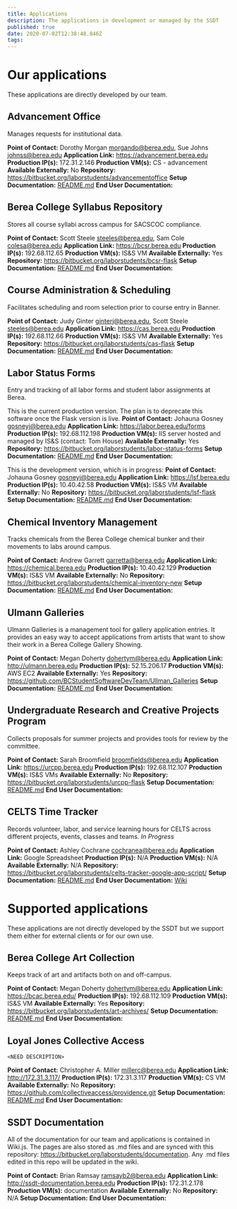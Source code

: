 ```yaml
---
title: Applications
description: The applications in development or managed by the SSDT
published: true
date: 2020-07-02T12:38:48.846Z
tags: 
---
```


# Our applications
These applications are directly developed by our team.

## Advancement Office
Manages requests for institutional data.

**Point of Contact:** Dorothy Morgan <morgando@berea.edu>, Sue Johns <johnss@berea.edu>
**Application Link:** https://advancement.berea.edu
**Production IP(s):** 172.31.2.146
**Production VM(s):** CS - advancement
**Available Externally:** No
**Repository:** https://bitbucket.org/laborstudents/advancementoffice
**Setup Documentation:** [README.md](https://bitbucket.org/laborstudents/advancementoffice/src/development/README.md)
**End User Documentation:**

## Berea College Syllabus Repository
Stores all course syllabi across campus for SACSCOC compliance.

**Point of Contact:** Scott Steele <steeles@berea.edu>, Sam Cole <colesa@berea.edu>
**Application Link:** https://bcsr.berea.edu
**Production IP(s):** 192.68.112.65
**Production VM(s):** IS&S VM
**Available Externally:** Yes
**Repository:** https://bitbucket.org/laborstudents/bcsr-flask
**Setup Documentation:** [README.md](https://bitbucket.org/laborstudents/bcsr-flask/src/master/README.md)
**End User Documentation:**

## Course Administration & Scheduling
Facilitates scheduling and room selection prior to course entry in Banner.

**Point of Contact:** Judy Ginter <ginterj@berea.edu>, Scott Steele <steeles@berea.edu>
**Application Link:** https://cas.berea.edu
**Production IP(s):** 192.68.112.66
**Production VM(s):** IS&S VM
**Available Externally:** Yes
**Repository:** https://bitbucket.org/laborstudents/cas-flask
**Setup Documentation:** [README.md](https://bitbucket.org/laborstudents/cas-flask/src/development/README.md)
**End User Documentation:**

## Labor Status Forms
Entry and tracking of all labor forms and student labor assignments at Berea.

This is the current production version. The plan is to deprecate this software once the Flask version is live.
**Point of Contact:** Johauna Gosney <gosneyj@berea.edu>
**Application Link:** https://labor.berea.edu/forms
**Production IP(s):** 192.68.112.198
**Production VM(s):** IIS server hosted and managed by IS&S (contact: Tom House)
**Available Externally:** Yes
**Repository:** https://bitbucket.org/laborstudents/labor-status-forms
**Setup Documentation:** [README.md](https://bitbucket.org/laborstudents/labor-status-forms/src/master/README.md)
**End User Documentation:**

This is the development version, which is in progress:
**Point of Contact:** Johauna Gosney <gosneyj@berea.edu>
**Application Link:** https://lsf.berea.edu
**Production IP(s):** 10.40.42.58
**Production VM(s):** IS&S VM
**Available Externally:** No
**Repository:** https://bitbucket.org/laborstudents/lsf-flask
**Setup Documentation:** [README.md](https://bitbucket.org/laborstudents/lsf-flask/src/development/README.md)
**End User Documentation:**

## Chemical Inventory Management
Tracks chemicals from the Berea College chemical bunker and their movements to labs around campus.

**Point of Contact:** Andrew Garrett <garretta@berea.edu>
**Application Link:** https://chemical.berea.edu
**Production IP(s):** 10.40.42.129
**Production VM(s):** IS&S VM
**Available Externally:** No
**Repository:** https://bitbucket.org/laborstudents/chemical-inventory-new
**Setup Documentation:** [README.md](https://bitbucket.org/laborstudents/chemical-inventory-new/src/master/README.md)
**End User Documentation:**


## Ulmann Galleries
Ulmann Galleries is a management tool for gallery application entries. It provides an easy way to accept applications from artists that want to show their work in a Berea College Gallery Showing.

**Point of Contact:** Megan Doherty <dohertym@berea.edu>
**Application Link:** http://ulmann.berea.edu
**Production IP(s):** 52.15.206.17
**Production VM(s):** AWS EC2
**Available Externally:** Yes
**Repository:** https://github.com/BCStudentSoftwareDevTeam/Ullman_Galleries
**Setup Documentation:** [README.md](https://github.com/BCStudentSoftwareDevTeam/Ullman_Galleries/blob/development/README.md)
**End User Documentation:**


## Undergraduate Research and Creative Projects Program
Collects proposals for summer projects and provides tools for review by the committee.

**Point of Contact:** Sarah Broomfield <broomfields@berea.edu>
**Application Link:** https://urcpp.berea.edu
**Production IP(s):** 192.68.112.107
**Production VM(s):** IS&S VMs
**Available Externally:** No
**Repository:** https://bitbucket.org/laborstudents/urcpp-flask
**Setup Documentation:** [README.md](https://bitbucket.org/laborstudents/urcpp-flask/src/development/README.md)
**End User Documentation:**



## CELTS Time Tracker
Records volunteer, labor, and service learning hours for CELTS across different projects, events, classes and teams. *In Progress*

**Point of Contact:** Ashley Cochrane <cochranea@berea.edu>
**Application Link:** Google Spreadsheet
**Production IP(s):** N/A
**Production VM(s):** N/A
**Available Externally:** N/A
**Repository:** https://bitbucket.org/laborstudents/celts-tracker-google-app-script/
**Setup Documentation:** [README.md](https://bitbucket.org/laborstudents/celts-tracker-google-app-script/src/master/README.md)
**End User Documentation:** [Wiki](celts)

# Supported applications
These applications are not directly developed by the SSDT but we support them either for external clients or for our own use.

## Berea College Art Collection
Keeps track of art and artifacts both on and off-campus.

**Point of Contact:** Megan Doherty <dohertym@berea.edu>
**Application Link:** https://bcac.berea.edu/
**Production IP(s):** 192.68.112.109
**Production VM(s):** IS&S VM
**Available Externally:** Yes
**Repository:** https://bitbucket.org/laborstudents/art-archives/
**Setup Documentation:** [README.md](https://bitbucket.org/laborstudents/art-archives/src/master/README.md)
**End User Documentation:**

## Loyal Jones Collective Access
`<NEED DESCRIPTION>`

**Point of Contact:** Christopher A. Miller <millerc@berea.edu>
**Application Link:** http://172.31.3.117/
**Production IP(s):** 172.31.3.117
**Production VM(s):** CS VM
**Available Externally:** No
**Repository:** https://github.com/collectiveaccess/providence.git
**Setup Documentation:** [README.md](https://github.com/collectiveaccess/providence/blob/master/README.md)
**End User Documentation:**

## SSDT Documentation
All of the documentation for our team and applications is contained in Wiki.js. The pages are also stored as .md files and are synced with this repository: https://bitbucket.org/laborstudents/documentation. Any .md files edited in this repo will be updated in the wiki.

**Point of Contact:** Brian Ramsay <ramsayb2@berea.edu>
**Application Link:** http://ssdt-documentation.berea.edu
**Production IP(s):** 172.31.2.178
**Production VM(s):** documentation
**Available Externally:** No
**Repository:** N/A
**Setup Documentation:** 
**End User Documentation:**
